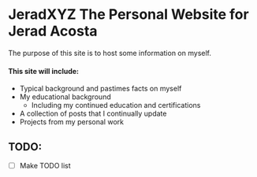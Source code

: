 # JeradXYZ The Personal Website for Jerad Acosta

The purpose of this site is to host some information on myself.

#### This site will include:

-   Typical background and pastimes facts on myself
-   My educational background
    -   Including my continued education and certifications
-   A collection of posts that I continually update
-   Projects from my personal work

## TODO:

-   [ ] Make TODO list
